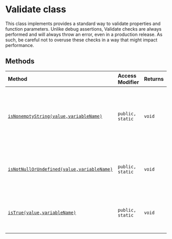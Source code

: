 # Validate class





This class implements provides a standard way to validate properties and function parameters. Unlike debug assertions, Validate checks are always performed and will always throw an error, even in a production release. As such, be careful not to overuse these checks in a way that might impact performance.






## Methods

| Method	   | Access Modifier | Returns	| Description|
|:-------------|:----|:-------|:-----------|
|[`isNonemptyString(value,variableName)`](isnonemptystring.md)     | `public, static` | `void` | Throws an exception if the specified string is null, undefined, or an empty string. |
|[`isNotNullOrUndefined(value,variableName)`](isnotnullorundefined.md)     | `public, static` | `void` | Throws an exception if the specified value is null or undefined. |
|[`isTrue(value,variableName)`](istrue.md)     | `public, static` | `void` | Throws an exception if the specified value is not true. |




